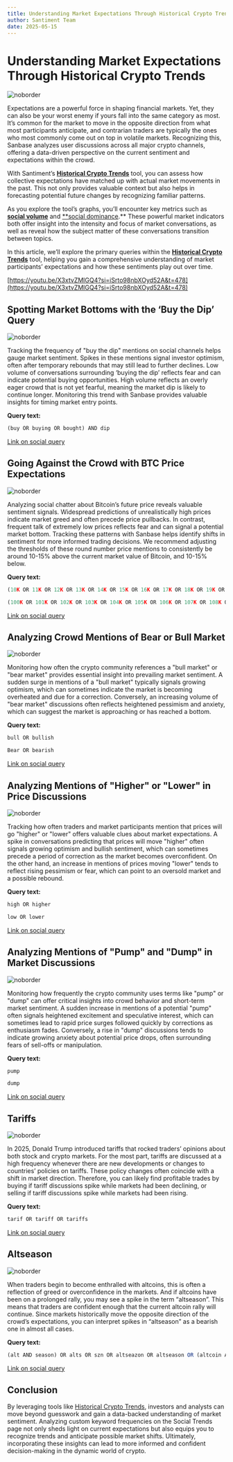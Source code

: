 ```yaml
---
title: Understanding Market Expectations Through Historical Crypto Trends
author: Santiment Team
date: 2025-05-15
---
```


# Understanding Market Expectations Through Historical Crypto Trends

![noborder](/understanding_market_expectations_through_historical_crypto_trends/image.png)

Expectations are a powerful force in shaping financial markets. Yet, they can also be your worst enemy if yours fall into the same category as most. It’s common for the market to move in the opposite direction from what most participants anticipate, and contrarian traders are typically the ones who most commonly come out on top in volatile markets. Recognizing this, Sanbase analyzes user discussions across all major crypto channels, offering a data-driven perspective on the current sentiment and expectations within the crowd.

With Santiment’s [**Historical Crypto Trends**](https://app.santiment.net/social-trends/crypto-trends) tool, you can assess how collective expectations have matched up with actual market movements in the past. This not only provides valuable context but also helps in forecasting potential future changes by recognizing familiar patterns.

As you explore the tool’s graphs, you’ll encounter key metrics such as [**social volume**](https://academy.santiment.net/metrics/social-volume/#definition) and [**social dominance](https://academy.santiment.net/metrics/social-dominance/#social-dominance-for-an-asset).** These powerful market indicators both offer insight into the intensity and focus of market conversations, as well as reveal how the subject matter of these conversations transition between topics.

In this article, we’ll explore the primary queries within the [**Historical Crypto Trends**](https://app.santiment.net/social-trends/crypto-trends) tool, helping you gain a comprehensive understanding of market participants’ expectations and how these sentiments play out over time.

[https://youtu.be/X3xtvZMlGQ4?si=iSrto98nbXOyd52A&t=478](https://youtu.be/X3xtvZMlGQ4?si=iSrto98nbXOyd52A&t=478)

## **Spotting Market Bottoms with the ‘Buy the Dip’ Query**

![noborder](/understanding_market_expectations_through_historical_crypto_trends/image1.png)

Tracking the frequency of "buy the dip" mentions on social channels helps gauge market sentiment. Spikes in these mentions signal investor optimism, often after temporary rebounds that may still lead to further declines. Low volume of conversations surrounding ‘buying the dip’ reflects fear and can indicate potential buying opportunities. High volume reflects an overly eager crowd that is not yet fearful, meaning the market dip is likely to continue longer. Monitoring this trend with Sanbase provides valuable insights for timing market entry points.

**Query text:**

```jsx
(buy OR buying OR bought) AND dip
```

[Link on social query](https://app.santiment.net/s/nrdmCug6)

## **Going Against the Crowd with BTC Price Expectations**

![noborder](/understanding_market_expectations_through_historical_crypto_trends/image2.png)

Analyzing social chatter about Bitcoin’s future price reveals valuable sentiment signals. Widespread predictions of unrealistically high prices indicate market greed and often precede price pullbacks. In contrast, frequent talk of extremely low prices reflects fear and can signal a potential market bottom. Tracking these patterns with Sanbase helps identify shifts in sentiment for more informed trading decisions. We recommend adjusting the thresholds of these round number price mentions to consistently be around 10-15% above the current market value of Bitcoin, and 10-15% below.

**Query text:**

```jsx
(10K OR 11K OR 12K OR 13K OR 14K OR 15K OR 16K OR 17K OR 18K OR 19K OR 20K OR 21K OR 22K OR 23K OR 24K OR 25K OR 26K OR 27K OR 28K OR 29K OR 30K OR 31K OR 32K OR 33K OR 34K OR 35K OR 36K OR 37K OR 38K OR 39K OR 40K OR 41K OR 42K OR 43K OR 44K OR 45K OR 46K OR 47K OR 48K OR 49K OR 50K OR 51K OR 52K OR 53K OR 54K OR 55K OR 56K OR 57K OR 58K OR 59K OR 60K OR 61K OR 62K OR 63K OR 64K OR 65K OR 66K OR 67K OR 68K OR 69K OR 10000 OR 11000 OR 10000 OR 11000 OR 12000 OR 13000 OR 14000 OR 15000 OR 16000 OR 17000 OR 18000 OR 19000 OR 20000 OR 21000 OR 22000 OR 23000 OR 24000 OR 25000 OR 26000 OR 27000 OR 28000 OR 29000 OR 30000 OR 31000 OR 32000 OR 33000 OR 34000 OR 35000 OR 36000 OR 37000 OR 38000 OR 39000 OR 40000 OR 41000 OR 42000 OR 43000 OR 44000 OR 45000 OR 46000 OR 47000 OR 48000 OR 49000 OR 50000 OR 51000 OR 52000 OR 53000 OR 54000 OR 55000 OR 56000 OR 57000 OR 58000 OR 59000 OR 60000 OR 61000 OR 62000 OR 63000 OR 64000 OR 65000 OR 66000 OR 67000 OR 68000 OR 69000) AND (bitcoin OR btc)
```

```jsx
(100K OR 101K OR 102K OR 103K OR 104K OR 105K OR 106K OR 107K OR 108K OR 109K OR 110K OR 111K OR 112K OR 113K OR 114K OR 115K OR 116K OR 117K OR 118K OR 119K OR 120K OR 121K OR 122K OR 123K OR 124K OR 125K OR 126K OR 127K OR 128K OR 129K OR 130K OR 131K OR 132K OR 133K OR 134K OR 135K OR 136K OR 137K OR 138K OR 139K OR 140K OR 141K OR 142K OR 143K OR 144K OR 145K OR 146K OR 147K OR 148K OR 149K OR 150K OR 151K OR 152K OR 153K OR 154K OR 155K OR 156K OR 157K OR 158K OR 159K OR100000 OR 101000 OR 102000 OR 103000 OR 104000 OR 105000 OR 106000 OR 107000 OR 108000 OR 109000 OR 110000 OR 111000 OR 112000 OR 113000 OR 114000 OR 115000 OR 116000 OR 117000 OR 118000 OR 119000 OR 120000 OR 121000 OR 122000 OR 123000 OR 124000 OR 125000 OR 126000 OR 127000 OR 128000 OR 129000 OR 130000 OR 131000 OR 132000 OR 133000 OR 134000 OR 135000 OR 136000 OR 137000 OR 138000 OR 139000 OR 140000 OR 141000 OR 142000 OR 143000 OR 144000 OR 145000 OR 146000 OR 147000 OR 148000 OR 149000 OR 150000 OR 151000 OR 152000 OR 153000 OR 154000 OR 155000 OR 156000 OR 157000 OR 158000 OR 159000) AND (bitcoin OR btc)
```

[Link on social query](https://app.santiment.net/s/jbpgKsYO)

## **Analyzing Crowd Mentions of Bear or Bull Market**

![noborder](/understanding_market_expectations_through_historical_crypto_trends/image3.png)

Monitoring how often the crypto community references a "bull market" or "bear market" provides essential insight into prevailing market sentiment. A sudden surge in mentions of a "bull market" typically signals growing optimism, which can sometimes indicate the market is becoming overheated and due for a correction. Conversely, an increasing volume of "bear market" discussions often reflects heightened pessimism and anxiety, which can suggest the market is approaching or has reached a bottom.

**Query text:**

```jsx
bull OR bullish
```

```jsx
Bear OR bearish
```

[Link on social query](https://app.santiment.net/s/njhTxpbX)

## **Analyzing Mentions of "Higher" or "Lower" in Price Discussions**

![noborder](/understanding_market_expectations_through_historical_crypto_trends/image4.png)

Tracking how often traders and market participants mention that prices will go "higher" or "lower" offers valuable clues about market expectations. A spike in conversations predicting that prices will move "higher" often signals growing optimism and bullish sentiment, which can sometimes precede a period of correction as the market becomes overconfident. On the other hand, an increase in mentions of prices moving "lower" tends to reflect rising pessimism or fear, which can point to an oversold market and a possible rebound.

**Query text:**

```jsx
high OR higher
```

```jsx
low OR lower
```

[Link on social query](https://app.santiment.net/s/-iQm0v3E)

## **Analyzing Mentions of "Pump" and "Dump" in Market Discussions**

![noborder](/understanding_market_expectations_through_historical_crypto_trends/image5.png)

Monitoring how frequently the crypto community uses terms like "pump" or "dump" can offer critical insights into crowd behavior and short-term market sentiment. A sudden increase in mentions of a potential "pump" often signals heightened excitement and speculative interest, which can sometimes lead to rapid price surges followed quickly by corrections as enthusiasm fades. Conversely, a rise in "dump" discussions tends to indicate growing anxiety about potential price drops, often surrounding fears of sell-offs or manipulation.

**Query text:**

```jsx
pump
```

```jsx
dump
```

[Link on social query](https://app.santiment.net/s/ibsJUqyi)

## Tariffs

![noborder](/understanding_market_expectations_through_historical_crypto_trends/image6.png)

In 2025, Donald Trump introduced tariffs that rocked traders’ opinions about both stock and crypto markets. For the most part, tariffs are discussed at a high frequency whenever there are new developments or changes to countries’ policies on tariffs. These policy changes often coincide with a shift in market direction. Therefore, you can likely find profitable trades by buying if tariff discussions spike while markets had been declining, or selling if tariff discussions spike while markets had been rising.

**Query text:**

```jsx
tarif OR tariff OR tariffs
```

[Link on social query](https://app.santiment.net/s/1rjfXuuc)

## Altseason

![noborder](/understanding_market_expectations_through_historical_crypto_trends/image7.png)

When traders begin to become enthralled with altcoins, this is often a reflection of greed or overconfidence in the markets. And if altcoins have been on a prolonged rally, you may see a spike in the term “altseason”. This means that traders are confident enough that the current altcoin rally will continue. Since markets historically move the opposite direction of the crowd’s expectations, you can interpret spikes in “altseason” as a bearish one in almost all cases.

**Query text:**

```jsx
(alt AND season) OR alts OR szn OR altseazon OR altseason OR (altcoin AND seazon)
```

[Link on social query](https://app.santiment.net/s/FQjsj8kr)

## **Conclusion**

By leveraging tools like [Historical Crypto Trends](https://app.santiment.net/social-trends/crypto-trends), investors and analysts can move beyond guesswork and gain a data-backed understanding of market sentiment. Analyzing custom keyword frequencies on the Social Trends page not only sheds light on current expectations but also equips you to recognize trends and anticipate possible market shifts. Ultimately, incorporating these insights can lead to more informed and confident decision-making in the dynamic world of crypto.
